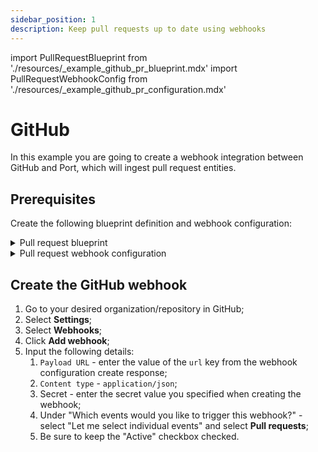 ```yaml
---
sidebar_position: 1
description: Keep pull requests up to date using webhooks
---
```


import PullRequestBlueprint from './resources/\_example_github_pr_blueprint.mdx'
import PullRequestWebhookConfig from './resources/\_example_github_pr_configuration.mdx'

# GitHub

In this example you are going to create a webhook integration between GitHub and Port, which will ingest pull request entities.

## Prerequisites

Create the following blueprint definition and webhook configuration:

<details>
<summary>Pull request blueprint</summary>

<PullRequestBlueprint/>

</details>

<details>
<summary>Pull request webhook configuration</summary>

Remember to replace the `WEBHOOK_SECRET` with the real secret you specify when creating the webhook in GitHub.

<PullRequestWebhookConfig/>

</details>

## Create the GitHub webhook

1. Go to your desired organization/repository in GitHub;
2. Select **Settings**;
3. Select **Webhooks**;
4. Click **Add webhook**;
5. Input the following details:
   1. `Payload URL` - enter the value of the `url` key from the webhook configuration create response;
   2. `Content type` - `application/json`;
   3. Secret - enter the secret value you specified when creating the webhook;
   4. Under "Which events would you like to trigger this webhook?" - select "Let me select individual events" and select **Pull requests**;
   5. Be sure to keep the "Active" checkbox checked.
